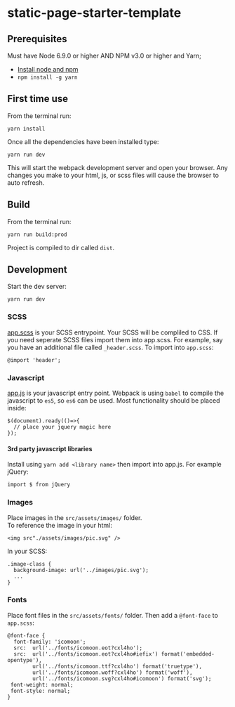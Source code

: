 # static-page-starter-template

## Prerequisites

Must have Node 6.9.0 or higher AND NPM v3.0 or higher and Yarn;
* [Install node and npm]([https://nodejs.org/en/download/)
* `npm install -g yarn`

## First time use

From the terminal run:
```
yarn install
```
Once all the dependencies have been installed type:
```
yarn run dev
```
This will start the webpack development server and open your browser. Any changes you make to your html, js, or scss files
will cause the browser to auto refresh.

## Build

From the terminal run:
```
yarn run build:prod
```
Project is compiled to dir called `dist`.

## Development

Start the dev server:
```
yarn run dev
```

### SCSS
[app.scss](https://github.com/TrimAgency/static-page-starter-template/blob/master/src/assets/scss/app.scss) is your SCSS entrypoint.  Your SCSS will be compliled to CSS.  If you need seperate SCSS files import them into app.scss.
For example, say you have an additional file called `_header.scss`. To import into `app.scss`:
```
@import 'header';
```
### Javascript
[app.js](https://github.com/TrimAgency/static-page-starter-template/blob/master/src/app.js) is your javascript entry point.
Webpack is using `babel` to compile the javascript to `es5`, so `es6` can be used. Most functionality should be placed inside:
```
$(document).ready(()=>{
  // place your jquery magic here
});
```
#### 3rd party javascript libraries
Install using `yarn add <library name>` then import into app.js. For example jQuery:
```
import $ from jQuery
```

### Images
Place images in the `src/assets/images/` folder.  
To reference the image in your html:
```
<img src"./assets/images/pic.svg" />
```
In your SCSS:
```
.image-class {
  background-image: url('../images/pic.svg');
  ...
}
```

### Fonts
Place font files in the `src/assets/fonts/` folder.
Then add a `@font-face` to `app.scss`:
```
@font-face {
  font-family: 'icomoon';
  src:  url('../fonts/icomoon.eot?cxl4ho');
  src:  url('../fonts/icomoon.eot?cxl4ho#iefix') format('embedded-opentype'),
        url('../fonts/icomoon.ttf?cxl4ho') format('truetype'),
        url('../fonts/icomoon.woff?cxl4ho') format('woff'),
        url('../fonts/icomoon.svg?cxl4ho#icomoon') format('svg');
 font-weight: normal;
 font-style: normal;
} 
 ```


